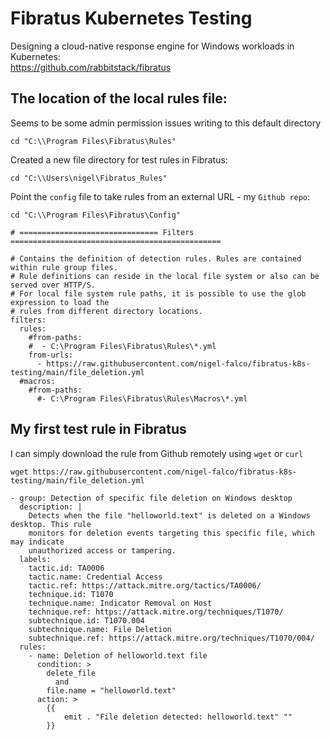# Fibratus Kubernetes Testing
Designing a cloud-native response engine for Windows workloads in Kubernetes: <br/>
https://github.com/rabbitstack/fibratus

## The location of the local rules file:
Seems to be some admin permission issues writing to this default directory
```
cd "C:\\Program Files\Fibratus\Rules"
```

Created a new file directory for test rules in Fibratus:
```
cd "C:\\Users\nigel\Fibratus_Rules"
```

Point the ```config``` file to take rules from an external URL - my ```Github repo```:
```
cd "C:\\Program Files\Fibratus\Config"
```

```
# =============================== Filters ===============================================

# Contains the definition of detection rules. Rules are contained within rule group files.
# Rule definitions can reside in the local file system or also can be served over HTTP/S.
# For local file system rule paths, it is possible to use the glob expression to load the
# rules from different directory locations.
filters:
  rules:
    #from-paths:
    #  - C:\Program Files\Fibratus\Rules\*.yml
    from-urls:
      - https://raw.githubusercontent.com/nigel-falco/fibratus-k8s-testing/main/file_deletion.yml
  #macros:
    #from-paths:
      #- C:\Program Files\Fibratus\Rules\Macros\*.yml
```


## My first test rule in Fibratus

I can simply download the rule from Github remotely using ```wget``` or ```curl```
```
wget https://raw.githubusercontent.com/nigel-falco/fibratus-k8s-testing/main/file_deletion.yml
```

```
- group: Detection of specific file deletion on Windows desktop
  description: |
    Detects when the file "helloworld.text" is deleted on a Windows desktop. This rule
    monitors for deletion events targeting this specific file, which may indicate
    unauthorized access or tampering.
  labels:
    tactic.id: TA0006
    tactic.name: Credential Access
    tactic.ref: https://attack.mitre.org/tactics/TA0006/
    technique.id: T1070
    technique.name: Indicator Removal on Host
    technique.ref: https://attack.mitre.org/techniques/T1070/
    subtechnique.id: T1070.004
    subtechnique.name: File Deletion
    subtechnique.ref: https://attack.mitre.org/techniques/T1070/004/
  rules:
    - name: Deletion of helloworld.text file
      condition: >
        delete_file
          and
        file.name = "helloworld.text"
      action: >
        {{
            emit . "File deletion detected: helloworld.text" ""
        }}
```
